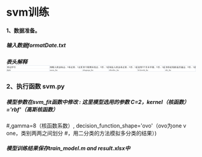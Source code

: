 # svm训练
#### 1、数据准备。
##### 输入数据formatDate.txt
##### 表头解释![img.png](../data_deal/img.png)
### 2、执行函数 svm.py
##### 模型参数在svm_fit函数中修改 : 这里模型选用的参数 C=2，kernel（核函数）='rbf'（高斯核函数）
#,gamma=8（核函数系数）, decision_function_shape='ovo'（ovo为one v one，类别两两之间划分
#，用二分类的方法模拟多分类的结果）)
##### 模型训练结果保存train_model.m and result.xlsx中

